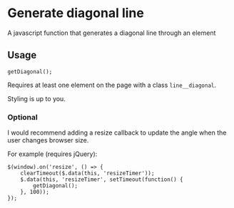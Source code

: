 # Generate diagonal line

A javascript function that generates a diagonal line through an element


## Usage

`getDiagonal();`

Requires at least one element on the page with a class `line__diagonal`.

Styling is up to you.

### Optional

I would recommend adding a resize callback to update the angle when the user changes browser size.

For example (requires jQuery):

````
$(window).on('resize', () => {
	clearTimeout($.data(this, 'resizeTimer'));
	$.data(this, 'resizeTimer', setTimeout(function() {
		getDiagonal();
	}, 100));
});
````
